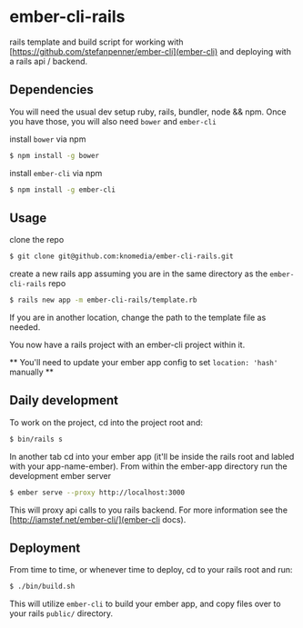 # ember-cli-rails

rails template and build script for working with [https://github.com/stefanpenner/ember-cli](ember-cli)
and deploying with a rails api / backend.

## Dependencies

You will need the usual dev setup ruby, rails, bundler, node && npm. Once you
have those, you will also need `bower` and `ember-cli`

install `bower` via npm

```bash
$ npm install -g bower
```

install `ember-cli` via npm

```bash
$ npm install -g ember-cli
```

## Usage

clone the repo

```bash
$ git clone git@github.com:knomedia/ember-cli-rails.git
```

create a new rails app assuming you are in the same directory as the `ember-cli-rails` repo

```bash
$ rails new app -m ember-cli-rails/template.rb
```

If you are in another location, change the path to the template file as needed.

You now have a rails project with an ember-cli project within it.

** You'll need to update your ember app config to set `location: 'hash'` manually **

## Daily development

To work on the project, cd into the project root and:

```bash
$ bin/rails s
```

In another tab cd into your ember app (it'll be inside the rails root and 
labled with your app-name-ember). From within the ember-app directory run the
development ember server

```bash
$ ember serve --proxy http://localhost:3000
```

This will proxy api calls to you rails backend. For more information see the 
[http://iamstef.net/ember-cli/](ember-cli docs).


## Deployment

From time to time, or whenever time to deploy, cd to your rails root and run:

```bash
$ ./bin/build.sh
```

This will utilize `ember-cli` to build your ember app, and copy files over to 
your rails `public/` directory.

